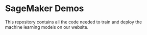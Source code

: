 # SageMaker Demos

This repository contains all the code needed to train and deploy the machine learning models on our website. 
